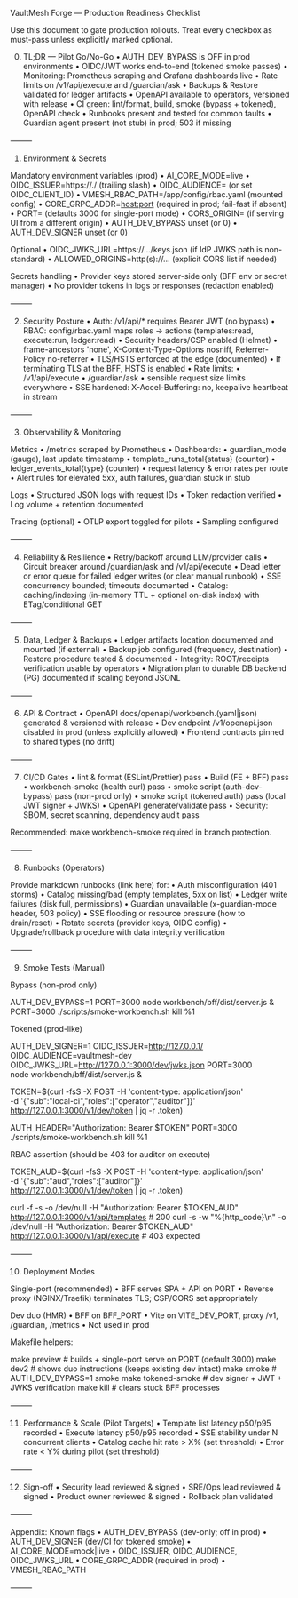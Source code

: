 VaultMesh Forge — Production Readiness Checklist

Use this document to gate production rollouts. Treat every checkbox as must-pass unless explicitly marked optional.

0) TL;DR — Pilot Go/No-Go
	•	AUTH_DEV_BYPASS is OFF in prod environments
	•	OIDC/JWT works end-to-end (tokened smoke passes)
	•	Monitoring: Prometheus scraping and Grafana dashboards live
	•	Rate limits on /v1/api/execute and /guardian/ask
	•	Backups & Restore validated for ledger artifacts
	•	OpenAPI available to operators, versioned with release
	•	CI green: lint/format, build, smoke (bypass + tokened), OpenAPI check
	•	Runbooks present and tested for common faults
	•	Guardian agent present (not stub) in prod; 503 if missing

⸻

1) Environment & Secrets

Mandatory environment variables (prod)
	•	AI_CORE_MODE=live
	•	OIDC_ISSUER=https://<tenant>.<idp>/ (trailing slash)
	•	OIDC_AUDIENCE=<api-audience> (or set OIDC_CLIENT_ID)
	•	VMESH_RBAC_PATH=/app/config/rbac.yaml (mounted config)
	•	CORE_GRPC_ADDR=<host:port> (required in prod; fail-fast if absent)
	•	PORT=<svc-port> (defaults 3000 for single-port mode)
	•	CORS_ORIGIN=<ui-origin> (if serving UI from a different origin)
	•	AUTH_DEV_BYPASS unset (or 0)
	•	AUTH_DEV_SIGNER unset (or 0)

Optional
	•	OIDC_JWKS_URL=https://…/keys.json (if IdP JWKS path is non-standard)
	•	ALLOWED_ORIGINS=http(s)://… (explicit CORS list if needed)

Secrets handling
	•	Provider keys stored server-side only (BFF env or secret manager)
	•	No provider tokens in logs or responses (redaction enabled)

⸻

2) Security Posture
	•	Auth: /v1/api/* requires Bearer JWT (no bypass)
	•	RBAC: config/rbac.yaml maps roles → actions (templates:read, execute:run, ledger:read)
	•	Security headers/CSP enabled (Helmet)
	•	frame-ancestors 'none', X-Content-Type-Options nosniff, Referrer-Policy no-referrer
	•	TLS/HSTS enforced at the edge (documented)
	•	If terminating TLS at the BFF, HSTS is enabled
	•	Rate limits:
	•	/v1/api/execute
	•	/guardian/ask
	•	sensible request size limits everywhere
	•	SSE hardened: X-Accel-Buffering: no, keepalive heartbeat in stream

⸻

3) Observability & Monitoring

Metrics
	•	/metrics scraped by Prometheus
	•	Dashboards:
	•	guardian_mode (gauge), last update timestamp
	•	template_runs_total{status} (counter)
	•	ledger_events_total{type} (counter)
	•	request latency & error rates per route
	•	Alert rules for elevated 5xx, auth failures, guardian stuck in stub

Logs
	•	Structured JSON logs with request IDs
	•	Token redaction verified
	•	Log volume + retention documented

Tracing (optional)
	•	OTLP export toggled for pilots
	•	Sampling configured

⸻

4) Reliability & Resilience
	•	Retry/backoff around LLM/provider calls
	•	Circuit breaker around /guardian/ask and /v1/api/execute
	•	Dead letter or error queue for failed ledger writes (or clear manual runbook)
	•	SSE concurrency bounded; timeouts documented
	•	Catalog: caching/indexing (in-memory TTL + optional on-disk index) with ETag/conditional GET

⸻

5) Data, Ledger & Backups
	•	Ledger artifacts location documented and mounted (if external)
	•	Backup job configured (frequency, destination)
	•	Restore procedure tested & documented
	•	Integrity: ROOT/receipts verification usable by operators
	•	Migration plan to durable DB backend (PG) documented if scaling beyond JSONL

⸻

6) API & Contract
	•	OpenAPI docs/openapi/workbench.(yaml|json) generated & versioned with release
	•	Dev endpoint /v1/openapi.json disabled in prod (unless explicitly allowed)
	•	Frontend contracts pinned to shared types (no drift)

⸻

7) CI/CD Gates
	•	lint & format (ESLint/Prettier) pass
	•	Build (FE + BFF) pass
	•	workbench-smoke (health curl) pass
	•	smoke script (auth-dev-bypass) pass (non-prod only)
	•	smoke script (tokened auth) pass (local JWT signer + JWKS)
	•	OpenAPI generate/validate pass
	•	Security: SBOM, secret scanning, dependency audit pass

Recommended: make workbench-smoke required in branch protection.

⸻

8) Runbooks (Operators)

Provide markdown runbooks (link here) for:
	•	Auth misconfiguration (401 storms)
	•	Catalog missing/bad (empty templates, 5xx on list)
	•	Ledger write failures (disk full, permissions)
	•	Guardian unavailable (x-guardian-mode header, 503 policy)
	•	SSE flooding or resource pressure (how to drain/reset)
	•	Rotate secrets (provider keys, OIDC config)
	•	Upgrade/rollback procedure with data integrity verification

⸻

9) Smoke Tests (Manual)

Bypass (non-prod only)

AUTH_DEV_BYPASS=1 PORT=3000 node workbench/bff/dist/server.js &
PORT=3000 ./scripts/smoke-workbench.sh
kill %1

Tokened (prod-like)

AUTH_DEV_SIGNER=1 OIDC_ISSUER=http://127.0.0.1/ OIDC_AUDIENCE=vaultmesh-dev \
OIDC_JWKS_URL=http://127.0.0.1:3000/dev/jwks.json PORT=3000 \
node workbench/bff/dist/server.js &

TOKEN=$(curl -fsS -X POST -H 'content-type: application/json' \
  -d '{"sub":"local-ci","roles":["operator","auditor"]}' \
  http://127.0.0.1:3000/v1/dev/token | jq -r .token)

AUTH_HEADER="Authorization: Bearer $TOKEN" PORT=3000 ./scripts/smoke-workbench.sh
kill %1

RBAC assertion (should be 403 for auditor on execute)

TOKEN_AUD=$(curl -fsS -X POST -H 'content-type: application/json' \
  -d '{"sub":"aud","roles":["auditor"]}' \
  http://127.0.0.1:3000/v1/dev/token | jq -r .token)

curl -f -s -o /dev/null -H "Authorization: Bearer $TOKEN_AUD" \
  http://127.0.0.1:3000/v1/api/templates          # 200
curl -s -w "%{http_code}\n" -o /dev/null -H "Authorization: Bearer $TOKEN_AUD" \
  http://127.0.0.1:3000/v1/api/execute            # 403 expected

⸻

10) Deployment Modes

Single-port (recommended)
	•	BFF serves SPA + API on PORT
	•	Reverse proxy (NGINX/Traefik) terminates TLS; CSP/CORS set appropriately

Dev duo (HMR)
	•	BFF on BFF_PORT
	•	Vite on VITE_DEV_PORT, proxy /v1, /guardian, /metrics
	•	Not used in prod

Makefile helpers:

make preview          # builds + single-port serve on PORT (default 3000)
make dev2             # shows duo instructions (keeps existing dev intact)
make smoke            # AUTH_DEV_BYPASS=1 smoke
make tokened-smoke    # dev signer + JWT + JWKS verification
make kill             # clears stuck BFF processes

⸻

11) Performance & Scale (Pilot Targets)
	•	Template list latency p50/p95 recorded
	•	Execute latency p50/p95 recorded
	•	SSE stability under N concurrent clients
	•	Catalog cache hit rate > X% (set threshold)
	•	Error rate < Y% during pilot (set threshold)

⸻

12) Sign-off
	•	Security lead reviewed & signed
	•	SRE/Ops lead reviewed & signed
	•	Product owner reviewed & signed
	•	Rollback plan validated

⸻

Appendix: Known flags
	•	AUTH_DEV_BYPASS (dev-only; off in prod)
	•	AUTH_DEV_SIGNER (dev/CI for tokened smoke)
	•	AI_CORE_MODE=mock|live
	•	OIDC_ISSUER, OIDC_AUDIENCE, OIDC_JWKS_URL
	•	CORE_GRPC_ADDR (required in prod)
	•	VMESH_RBAC_PATH

⸻
